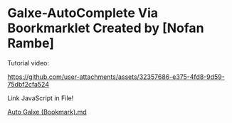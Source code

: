 # Galxe-AutoComplete Via Boorkmarklet Created by [Nofan Rambe]

Tutorial video:

https://github.com/user-attachments/assets/32357686-e375-4fd8-9d59-75dbf2cfa524

Link JavaScript in File!

[Auto Galxe (Bookmark).md](https://github.com/user-attachments/files/17373724/Auto.Galxe.Bookmark.md)
